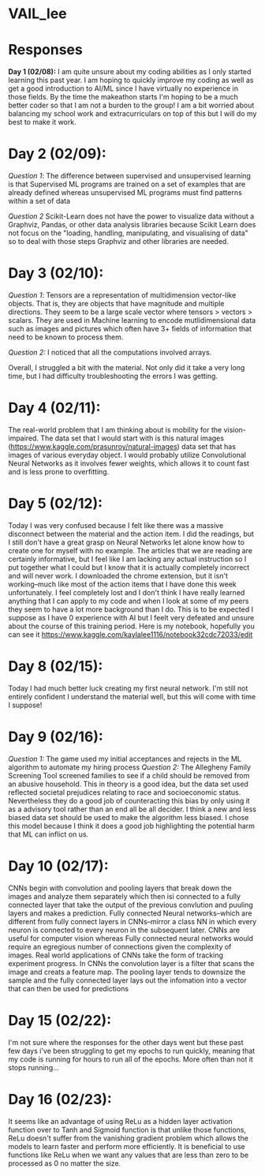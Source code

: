 # VAIL_lee

# **Responses**
**Day 1 (02/08):** I am quite unsure about my coding abilities as I only started learning this past year. I am hoping to quickly improve my coding as well as get a good introduction to AI/ML since I have virtually no experience in those fields. By the time the makeathon starts I'm hoping to be a much better coder so that I am not a burden to the group! I am a bit worried about balancing my school work and extracurriculars on top of this but I will do my best to make it work.

# **Day 2 (02/09):**
*Question 1*: The difference between supervised and unsupervised learning is that Supervised ML programs are trained on a set of examples that are already defined whereas unsupervised ML programs must find patterns within a set of data

*Question 2* Scikit-Learn does not have the power to visualize data without a Graphviz, Pandas, or other data analysis libraries because Scikit Learn does not focus on the "loading, handling, manipulating, and visualising of data" so to deal with those steps Graphviz and other libraries are needed.

# **Day 3 (02/10):** 
*Question 1*: Tensors are a representation of multidimension vector-like objects. That is, they are objects that have magnitude and multiple directions. They seem to be a large scale vector where tensors > vectors > scalars. They are used in Machine learning to encode mutlidimensional data such as images and pictures which often have 3+ fields of information that need to be known to process them. 

*Question 2:* I noticed that all the computations involved arrays. 

Overall, I struggled a bit with the material. Not only did it take a very long time, but I had difficulty troubleshooting the errors I was getting.

# **Day 4 (02/11):** 
The real-world problem that I am thinking about is mobility for the vision-impaired. The data set that I would start with is this natural images (https://www.kaggle.com/prasunroy/natural-images) data set that has images of various everyday object. I would probably utilize Convolutional Neural Networks as it involves fewer weights, which allows it to count fast and is less prone to overfitting. 

# **Day 5 (02/12):**
Today I was very confused because I felt like there was a massive disconnect between the material and the action item. I did the readings, but I still don't have a great grasp on Neural Networks let alone know how to create one for myself with no example. The articles that we are reading are certainly informative, but I feel like I am lacking any actual instruction so I put together what I could but I know that it is actually completely incorrect and will never work. I downloaded the chrome extension, but it isn't working–much like most of the action items that I have done this week unfortunately. I feel completely lost and I don't think I have really learned anything that I can apply to my code and when I look at some of my peers they seem to have a lot more background than I do. This is to be expected I suppose as I have 0 experience with AI but I feelt very defeated and unsure about the course of this training period. Here is my notebook, hopefully you can see it https://www.kaggle.com/kaylalee1116/notebook32cdc72033/edit

# **Day 8 (02/15):**
Today I had much better luck creating my first neural network. I'm still not entirely confident I understand the material well, but this will come with time I suppose!

# **Day 9 (02/16):**
*Question 1:* The game used my initial acceptances and rejects in the ML algorithm to automate my hiring process
*Question 2:* The Allegheny Family Screening Tool screened families to see if a child should be removed from an abusive household. This in theory is a good idea, but the data set used reflected societal prejudices relating to race and socioeconomic status. Nevertheless they do a good job of counteracting this bias by only using it as a advisory tool rather than an end all be all decider. I think a new and less biased data set should be used to make the algorithm less biased. I chose this model because I think it does a good job highlighting the potential harm that ML can inflict on us.

# **Day 10 (02/17):**
CNNs begin with convolution and pooling layers that break down the images and analyze them separately which then isi connected to a fully connected layer that take the output of the previous convlution and puuling layers and makes a prediction. Fully connected Neural networks–which are different from fully connect layers in CNNs–mirror a class NN in which every neuron is connected to every neuron in the subsequent later. CNNs are useful for computer vision whereas Fully connected neural networks would require an egregious number of connections given the complexity of images. Real world applications of CNNs take the form of tracking experiment progress. In CNNs the convolution layer is a filter that scans the image and creats a feature map. The pooling layer tends to downsize the sample and the fully connected layer lays out the infomation into a vector that can then be used for predictions

# **Day 15 (02/22):** 
I'm not sure where the responses for the other days went but these past few days i've been struggling to get my epochs to run quickly, meaning that my code is running for hours to run all of the epochs. More often than not it stops running...

# **Day 16 (02/23):** 
It seems like an advantage of using ReLu as a hidden layer activation function over to Tanh and Sigmoid function is that unlike those functions, ReLu doesn't suffer from the vanishing gradient problem which allows the models to learn faster and perform more efficiently. It is beneficial to use functions like ReLu when we want any values that are less than zero to be processed as 0 no matter the size.
